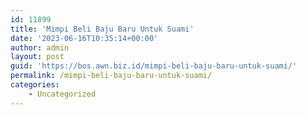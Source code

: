 ```yaml
---
id: 11899
title: 'Mimpi Beli Baju Baru Untuk Suami'
date: '2023-06-16T10:35:14+00:00'
author: admin
layout: post
guid: 'https://bos.awn.biz.id/mimpi-beli-baju-baru-untuk-suami/'
permalink: /mimpi-beli-baju-baru-untuk-suami/
categories:
    - Uncategorized
---
```


